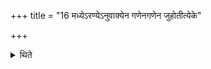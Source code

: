 +++
title = "16 मध्येऽरण्येऽनुवाक्येन गणेनगणेन जुहोतीत्येके"

+++

<details><summary>थिते</summary>

16. and in the middle with the group (of formulae) in the Āraṇyaka.   

</details>
